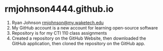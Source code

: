 # rmjohnson4444.github.io

1. Ryan Johnson  rmjohnson@my.waketech.edu
2. My GitHub account is a new account for learning open-source software
3. Repository is for my CTI 110 class assignments
4. Created a repository on the GitHub Website, then downloaded the GitHub application, then cloned the repository on the GitHub app.

